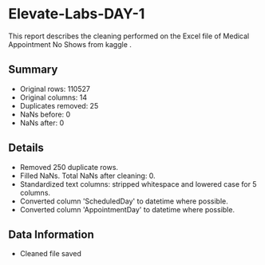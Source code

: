 # Elevate-Labs-DAY-1
This report describes the cleaning performed on the  Excel file of Medical Appointment No Shows from kaggle .

## Summary

- Original rows: 110527
- Original columns: 14
- Duplicates removed: 25
- NaNs before: 0
- NaNs after: 0

## Details

- Removed 250 duplicate rows.
- Filled NaNs. Total NaNs after cleaning: 0.
- Standardized text columns: stripped whitespace and lowered case for 5 columns.
- Converted column 'ScheduledDay' to datetime where possible.
- Converted column 'AppointmentDay' to datetime where possible.

## Data Information

- Cleaned file saved 
